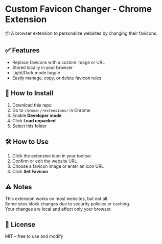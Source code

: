 # Custom Favicon Changer - Chrome Extension  
📦 A browser extension to personalize websites by changing their favicons.

## ✅ Features  
- Replace favicons with a custom image or URL  
- Stored locally in your browser  
- Light/Dark mode toggle  
- Easily manage, copy, or delete favicon rules  

## 🔧 How to Install  
1. Download this repo  
2. Go to `chrome://extensions/` in Chrome  
3. Enable **Developer mode**  
4. Click **Load unpacked**  
5. Select this folder  

## 🛠 How to Use  
1. Click the extension icon in your toolbar  
2. Confirm or edit the website URL  
3. Choose a favicon image or enter an icon URL  
4. Click **Set Favicon**  

## ⚠️ Notes  
This extension works on most websites, but not all.  
Some sites block changes due to security policies or caching.  
Your changes are local and affect only your browser.

## 📄 License  
MIT – free to use and modify
